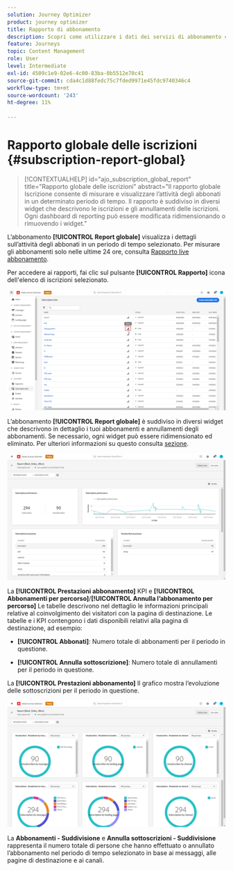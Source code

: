 ```yaml
---
solution: Journey Optimizer
product: journey optimizer
title: Rapporto di abbonamento
description: Scopri come utilizzare i dati dei servizi di abbonamento con il rapporto globale Iscrizione
feature: Journeys
topic: Content Management
role: User
level: Intermediate
exl-id: 4509c1e9-02e6-4c00-83ba-0b5512e70c41
source-git-commit: cda4c1d88fedc75c7fded9971e45fdc9740346c4
workflow-type: tm+mt
source-wordcount: '243'
ht-degree: 11%

---
```


# Rapporto globale delle iscrizioni {#subscription-report-global}

>[!CONTEXTUALHELP]
>id="ajo_subscription_global_report"
>title="Rapporto globale delle iscrizioni"
>abstract="Il rapporto globale Iscrizione consente di misurare e visualizzare l’attività degli abbonati in un determinato periodo di tempo. Il rapporto è suddiviso in diversi widget che descrivono le iscrizioni e gli annullamenti delle iscrizioni. Ogni dashboard di reporting può essere modificata ridimensionando o rimuovendo i widget."

L’abbonamento **[!UICONTROL Report globale]** visualizza i dettagli sull’attività degli abbonati in un periodo di tempo selezionato. Per misurare gli abbonamenti solo nelle ultime 24 ore, consulta [Rapporto live abbonamento](subscription-report-live.md).

Per accedere ai rapporti, fai clic sul pulsante **[!UICONTROL Rapporto]** icona dell&#39;elenco di iscrizioni selezionato.

![](assets/subscription_report_7.png)

L’abbonamento **[!UICONTROL Report globale]** è suddiviso in diversi widget che descrivono in dettaglio i tuoi abbonamenti e annullamenti degli abbonamenti. Se necessario, ogni widget può essere ridimensionato ed eliminato. Per ulteriori informazioni su questo consulta [sezione](global-report.md).

![](assets/subscription_report_1.png)

La **[!UICONTROL Prestazioni abbonamento]** KPI e **[!UICONTROL Abbonamenti per percorso]**/**[!UICONTROL Annulla l’abbonamento per percorso]** Le tabelle descrivono nel dettaglio le informazioni principali relative al coinvolgimento dei visitatori con la pagina di destinazione. Le tabelle e i KPI contengono i dati disponibili relativi alla pagina di destinazione, ad esempio:

* **[!UICONTROL Abbonati]**: Numero totale di abbonamenti per il periodo in questione.

* **[!UICONTROL Annulla sottoscrizione]**: Numero totale di annullamenti per il periodo in questione.

La **[!UICONTROL Prestazioni abbonamento]** Il grafico mostra l’evoluzione delle sottoscrizioni per il periodo in questione.

![](assets/subscription_report_2.png)

La **Abbonamenti - Suddivisione** e **Annulla sottoscrizioni - Suddivisione** rappresenta il numero totale di persone che hanno effettuato o annullato l’abbonamento nel periodo di tempo selezionato in base ai messaggi, alle pagine di destinazione e ai canali.
